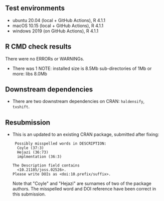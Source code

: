 ## Test environments
* ubuntu 20.04 (local + GitHub Actions), R 4.1.1
* macOS 10.15 (local + GitHub Actions), R 4.1.1
* windows 2019 (on GitHub Actions), R 4.1.1

## R CMD check results
There were no ERRORs or WARNINGs.
* There was 1 NOTE:
    installed size is 8.5Mb
      sub-directories of 1Mb or more:
         libs   8.0Mb

## Downstream dependencies
* There are two downstream dependencies on CRAN: `haldensify`, `txshift`.

## Resubmission
* This is an updated to an existing CRAN package, submitted after fixing:
  ```
   Possibly misspelled words in DESCRIPTION:
    Coyle (37:3)
    Hejazi (36:73)
    implmentation (36:3)

  The Description field contains
    <10.21105/joss.02526>.
  Please write DOIs as <doi:10.prefix/suffix>.
  ```
  Note that "Coyle" and "Hejazi" are surnames of two of the package authors.
  The misspelled word and DOI reference have been correct in this submission.
